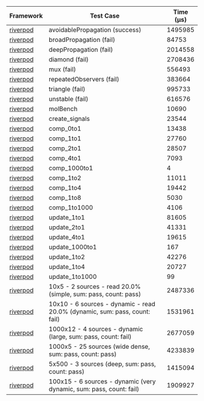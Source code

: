 | Framework | Test Case | Time (μs) |
| --- | --- | --- |
| [riverpod](https://github.com/rrousselGit/riverpod) | avoidablePropagation (success) | 1495985 |
| [riverpod](https://github.com/rrousselGit/riverpod) | broadPropagation (fail) | 84753 |
| [riverpod](https://github.com/rrousselGit/riverpod) | deepPropagation (fail) | 2014558 |
| [riverpod](https://github.com/rrousselGit/riverpod) | diamond (fail) | 2708436 |
| [riverpod](https://github.com/rrousselGit/riverpod) | mux (fail) | 556493 |
| [riverpod](https://github.com/rrousselGit/riverpod) | repeatedObservers (fail) | 383664 |
| [riverpod](https://github.com/rrousselGit/riverpod) | triangle (fail) | 995733 |
| [riverpod](https://github.com/rrousselGit/riverpod) | unstable (fail) | 616576 |
| [riverpod](https://github.com/rrousselGit/riverpod) | molBench | 10690 |
| [riverpod](https://github.com/rrousselGit/riverpod) | create_signals | 23544 |
| [riverpod](https://github.com/rrousselGit/riverpod) | comp_0to1 | 13438 |
| [riverpod](https://github.com/rrousselGit/riverpod) | comp_1to1 | 27760 |
| [riverpod](https://github.com/rrousselGit/riverpod) | comp_2to1 | 28507 |
| [riverpod](https://github.com/rrousselGit/riverpod) | comp_4to1 | 7093 |
| [riverpod](https://github.com/rrousselGit/riverpod) | comp_1000to1 | 4 |
| [riverpod](https://github.com/rrousselGit/riverpod) | comp_1to2 | 11011 |
| [riverpod](https://github.com/rrousselGit/riverpod) | comp_1to4 | 19442 |
| [riverpod](https://github.com/rrousselGit/riverpod) | comp_1to8 | 5030 |
| [riverpod](https://github.com/rrousselGit/riverpod) | comp_1to1000 | 4106 |
| [riverpod](https://github.com/rrousselGit/riverpod) | update_1to1 | 81605 |
| [riverpod](https://github.com/rrousselGit/riverpod) | update_2to1 | 41331 |
| [riverpod](https://github.com/rrousselGit/riverpod) | update_4to1 | 19615 |
| [riverpod](https://github.com/rrousselGit/riverpod) | update_1000to1 | 167 |
| [riverpod](https://github.com/rrousselGit/riverpod) | update_1to2 | 42276 |
| [riverpod](https://github.com/rrousselGit/riverpod) | update_1to4 | 20727 |
| [riverpod](https://github.com/rrousselGit/riverpod) | update_1to1000 | 99 |
| [riverpod](https://github.com/rrousselGit/riverpod) | 10x5 - 2 sources - read 20.0% (simple, sum: pass, count: pass) | 2487336 |
| [riverpod](https://github.com/rrousselGit/riverpod) | 10x10 - 6 sources - dynamic - read 20.0% (dynamic, sum: pass, count: fail) | 1531961 |
| [riverpod](https://github.com/rrousselGit/riverpod) | 1000x12 - 4 sources - dynamic (large, sum: pass, count: fail) | 2677059 |
| [riverpod](https://github.com/rrousselGit/riverpod) | 1000x5 - 25 sources (wide dense, sum: pass, count: pass) | 4233839 |
| [riverpod](https://github.com/rrousselGit/riverpod) | 5x500 - 3 sources (deep, sum: pass, count: pass) | 1415094 |
| [riverpod](https://github.com/rrousselGit/riverpod) | 100x15 - 6 sources - dynamic (very dynamic, sum: pass, count: fail) | 1909927 |
